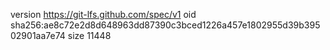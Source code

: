 version https://git-lfs.github.com/spec/v1
oid sha256:ae8c72e2d8d648963dd87390c3bced1226a457e1802955d39b39502901aa7e74
size 11448
